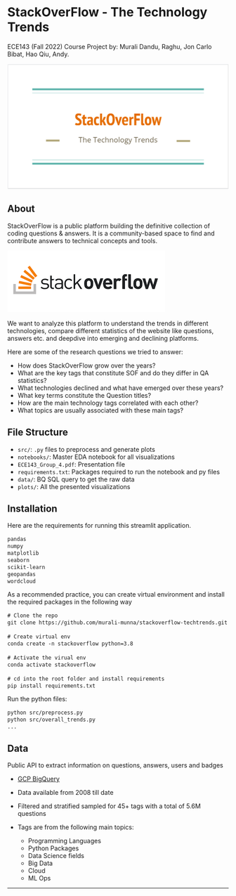 # StackOverFlow - The Technology Trends

ECE143 (Fall 2022) Course Project by: Murali Dandu, Raghu, Jon Carlo Bibat, Hao Qiu, Andy.

![Overview](plots/logo.PNG "Overview")

## About

StackOverFlow is a public platform building the definitive collection of coding questions & answers. It is a community-based space to find and contribute answers to technical concepts and tools.

![Overview](plots/sof.png "Overview")

We want to analyze this platform to understand the trends in different technologies, compare different statistics of the website like questions, answers etc. and deepdive into emerging and declining platforms.

Here are some of the research questions we tried to answer:
* How does StackOverFlow grow over the years?
* What are the key tags that constitute SOF and do they differ in QA statistics?
* What technologies declined and what have emerged over these years?
* What key terms constitute the Question titles?
* How are the main technology tags correlated with each other?
* What topics are usually associated with these main tags?

## File Structure
* `src/`: `.py` files to preprocess and generate plots
* `notebooks/`: Master EDA notebook for all visualizations
* `ECE143_Group_4.pdf`: Presentation file
* `requirements.txt`: Packages required to run the notebook and py files
* `data/`: BQ SQL query to get the raw data
* `plots/`: All the presented visualizations

## Installation

Here are the requirements for running this streamlit application.
```
pandas
numpy
matplotlib
seaborn
scikit-learn
geopandas
wordcloud
```
As a recommended practice, you can create virtual environment and install the required packages in the following way
```
# Clone the repo
git clone https://github.com/murali-munna/stackoverflow-techtrends.git

# Create virtual env
conda create -n stackoverflow python=3.8 

# Activate the virual env
conda activate stackoverflow 

# cd into the root folder and install requirements
pip install requirements.txt
```
Run the python files:
```
python src/preprocess.py
python src/overall_trends.py
...
```

## Data

Public API to extract information on questions, answers, users and badges
* [GCP BigQuery](https://console.cloud.google.com/marketplace/product/stack-exchange/stack-overflow?project=arctic-surf-190506)

* Data available from 2008 till date

* Filtered and stratified sampled for 45+ tags with a total of 5.6M questions

* Tags are from the following main topics:
  * Programming Languages
  * Python Packages
  * Data Science fields
  * Big Data
  * Cloud
  * ML Ops


-----









